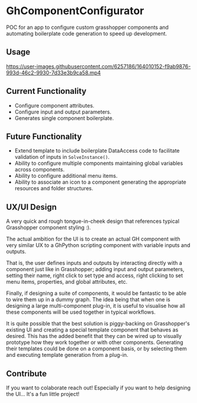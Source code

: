 # GhComponentConfigurator
POC for an app to configure custom grasshopper components and automating boilerplate code generation to speed up development.

## Usage
https://user-images.githubusercontent.com/6257186/164010152-f9ab9876-993d-46c2-9930-7d33e3b9ca58.mp4

## Current Functionality
* Configure component attributes.
* Configure input and output parameters.
* Generates single component boilerplate.

## Future Functionality
* Extend template to include boilerplate DataAccess code to facilitate validation of inputs in ```SolveInstance()```.
* Ability to configure multiple components maintaining global variables across components.
* Ability to configure additional menu items.
* Ability to associate an icon to a component generating the appropriate resources and folder structures.

## UX/UI Design
A very quick and rough tongue-in-cheek design that references typical Grasshopper component styling :). 

The actual ambition for the UI is to create an actual GH component with very similar UX to a GhPython scripting component with variable inputs and outputs. 

That is, the user defines inputs and outputs by interacting directly with a component just like in Grasshopper; adding input and output parameters, setting their name, right click to set type and access, right clicking to set menu items, properties, and global attributes, etc. 

Finally, if designing a suite of components, it would be fantastic to be able to wire them up in a dummy graph. The idea being that when one is designing a large multi-component plug-in, it is useful to visualise how all these components will be used together in typical workflows.

It is quite possible that the best solution is piggy-backing on Grasshopper's existing UI and creating a special template component that behaves as desired. This has the added benefit that they can be wired up to visually prototype how they work together or with other components. Generating their templates could be done on a component basis, or by selecting them and executing template generation from a plug-in.

## Contribute
If you want to colaborate reach out! Especially if you want to help designing the UI... It's a fun little project!

